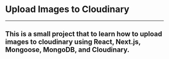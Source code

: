 # Upload Images to Cloudinary
---
## This is a small project that to learn how to upload images to cloudinary using React, Next.js, Mongoose, MongoDB, and Cloudinary.